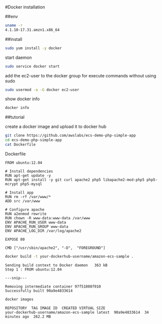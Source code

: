 #Docker installation

##env
```bash
uname -r
4.1.10-17.31.amzn1.x86_64
```

##install
```bash
sudo yum install -y docker
```

start daemon
```bash
sudo service docker start
```
add the ec2-user to the docker group for execute commands without using sudo 
```bash
sudo usermod -a -G docker ec2-user
```
show docker info
```bash
docker info
```


##tutorial

create a docker image and upload it to docker hub

```bash
git clone https://github.com/awslabs/ecs-demo-php-simple-app
cd ecs-demo-php-simple-app
cat Dockerfile
```

Dockerfile
```
FROM ubuntu:12.04

# Install dependencies
RUN apt-get update -y
RUN apt-get install -y git curl apache2 php5 libapache2-mod-php5 php5-mcrypt php5-mysql

# Install app
RUN rm -rf /var/www/*
ADD src /var/www

# Configure apache
RUN a2enmod rewrite
RUN chown -R www-data:www-data /var/www
ENV APACHE_RUN_USER www-data
ENV APACHE_RUN_GROUP www-data
ENV APACHE_LOG_DIR /var/log/apache2

EXPOSE 80

CMD ["/usr/sbin/apache2", "-D",  "FOREGROUND"]
```
```bash
docker build -t your-dockerhub-username/amazon-ecs-sample .
```

```
Sending build context to Docker daemon   363 kB
Step 1 : FROM ubuntu:12.04

---snip---

Removing intermediate container 97f51808f010
Successfully built 90a9e4833614
```



```bash
docker images
```
```
REPOSITORY  TAG IMAGE ID  CREATED VIRTUAL SIZE
your-dockerhub-username/amazon-ecs-sample latest  90a9e4833614  34 minutes ago  262.2 MB
```
